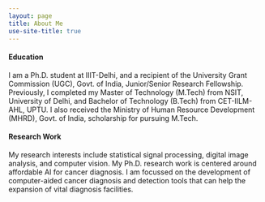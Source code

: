 ```yaml
---
layout: page
title: About Me
use-site-title: true
---
```


<h4>Education</h4> <p>I am a Ph.D. student at IIIT-Delhi, and a recipient of the University Grant Commission (UGC), Govt. of India, Junior/Senior Research Fellowship. Previously, I completed my Master of Technology (M.Tech) from NSIT, University of Delhi, and  Bachelor of Technology (B.Tech)  from CET-IILM-AHL, UPTU. I also received the Ministry of Human Resource Development (MHRD), Govt. of India, scholarship for pursuing M.Tech. </p>

<h4>Research Work</h4> <p>My research interests include statistical signal processing, digital image analysis, and computer vision.  My Ph.D. research work is centered around affordable AI for cancer diagnosis. I am focussed on the development of computer-aided cancer diagnosis and detection tools that can help the expansion of vital diagnosis facilities. </p>
